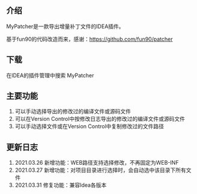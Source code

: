 ## 介绍

MyPatcher是一款导出增量补丁文件的IDEA插件。

基于fun90的代码改造而来，感谢：https://github.com/fun90/patcher

## 下载

在IDEA的插件管理中搜索 MyPatcher

## 主要功能

1. 可以手动选择导出的修改过的编译文件或源码文件
2. 可以在Version Control中按修改日志导出的修改过的编译文件或源码文件
3. 可以手动选择文件或在Version Control中复制修改过的文件路径

## 更新日志

1. 2021.03.26 新增功能：WEB路径支持选择修改，不再固定为WEB-INF
2. 2021.03.27 新增功能：对项目目录进行选择时，会自动选中该目录下所有文件
3. 2021.03.31 修复功能：兼容Idea各版本